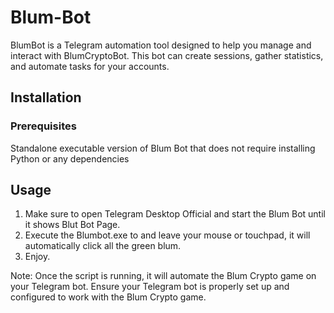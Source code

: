 # Blum-Bot
BlumBot is a Telegram automation tool designed to help you manage and interact with BlumCryptoBot. This bot can create sessions, gather statistics, and automate tasks for your accounts. 

## Installation

### Prerequisites
 Standalone executable version of Blum Bot that does not require installing Python or any dependencies


## Usage

1. Make sure to open Telegram Desktop Official and start the Blum Bot until it shows Blut Bot Page.
2. Execute the Blumbot.exe to and leave your mouse or touchpad, it will automatically click all the green blum.
3. Enjoy.

Note:
Once the script is running, it will automate the Blum Crypto game on your Telegram bot. Ensure your Telegram bot is properly set up and configured to work with the Blum Crypto game.